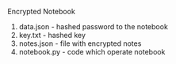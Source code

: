 Encrypted Notebook
1. data.json - hashed password to the notebook
2. key.txt - hashed key
3. notes.json - file with encrypted notes
4. notebook.py - code which operate notebook
